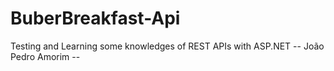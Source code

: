 # BuberBreakfast-Api
Testing and Learning some knowledges of REST APIs with ASP.NET
-- João Pedro Amorim --
